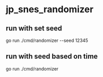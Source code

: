 # jp_snes_randomizer
## run with set seed
go run ./cmd/randomizer --seed 12345

## run with seed based on time
go run ./cmd/randomizer
